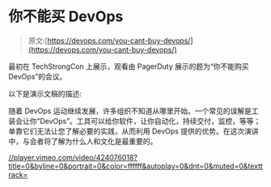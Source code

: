 # 你不能买 DevOps

> 原文:[https://devops.com/you-cant-buy-devops/](https://devops.com/you-cant-buy-devops/)

最初在 TechStrongCon 上展示，观看由 PagerDuty 展示的题为“你不能购买 DevOps”的会议。

以下是演示文稿的描述:

随着 DevOps 运动继续发展，许多组织不知道从哪里开始。一个常见的误解是工装会让你“DevOps”。工具可以给你软件，让你自动化，持续交付，监控，等等；单靠它们无法让您了解必要的实践，从而利用 DevOps 提供的优势。在这次演讲中，与会者将了解为什么人和文化是最重要的。

[//player.vimeo.com/video/424076018?title=0&byline=0&portrait=0&color=ffffff&autoplay=0&dnt=0&muted=0&texttrack=](//player.vimeo.com/video/424076018?title=0&byline=0&portrait=0&color=ffffff&autoplay=0&dnt=0&muted=0&texttrack=)